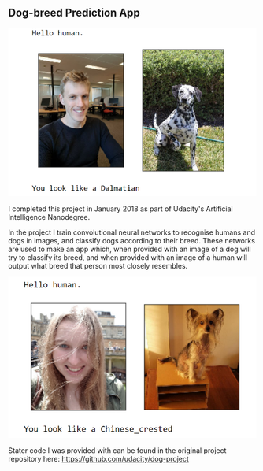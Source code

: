 ﻿[//]: # (Image References)

[image1]: ./images/example.png "Sample Output"
[image2]: ./images/example2.png "Sample Output"


## Dog-breed Prediction App

![Sample Output][image1]

I completed this project in January 2018 as part of Udacity's Artificial Intelligence Nanodegree.

In the project I train convolutional neural networks to recognise humans and dogs in images, and classify dogs according to their breed. These networks are used to make an app which, when provided with an image of a dog will try to classify its breed, and when provided with an image of a human will output what breed that person most closely resembles.

![Sample Output][image2]


Stater code I was provided with can be found in the original project repository here:
https://github.com/udacity/dog-project